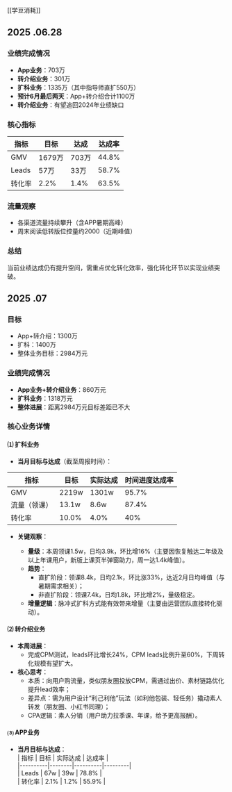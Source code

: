 [[学豆消耗]]

## 2025 .06.28
### 业绩完成情况
- **App业务**：703万  
- **转介绍业务**：301万  
- **扩科业务**：1335万（其中指导师直扩550万）  
- **预计6月最后两天**：App+转介绍合计1100万  
- **转介绍业务**：有望追回2024年业绩缺口  

### 核心指标

| 指标        | 目标   | 达成  | 达成率 |
|-------------|--------|-------|--------|
| GMV         | 1679万 | 703万 | 44.8%  |
| Leads       | 57万   | 33万  | 58.7%  |
| 转化率      | 2.2%   | 1.4%  | 63.5%  |

### 流量观察
- 各渠道流量持续攀升（含APP暑期高峰）  
- 周末阅读低转版位控量约2000（近期峰值）  

### 总结
当前业绩达成仍有提升空间，需重点优化转化效率，强化转化环节以实现业绩突破。

## 2025 .07
### 目标

- App+转介绍：1300万
- 扩科：1400万
- 整体业务目标：2984万元

### 业绩完成情况

- **App业务+转介绍业务**：860万元
- **扩科业务**：1318万元
- **整体进展**：距离2984万元目标差距已不大
### 核心业务详情

#### ⑴ 扩科业务

- **当月目标与达成**（截至周报时间）：  

| 指标 | 目标 | 实际达成 | 时间进度达成率 |  
|---------------|----------|----------|----------------|  
| GMV | 2219w | 1301w | 95.7% |  
| 流量（领课） | 13.1w | 8.6w | 87.4% |  
| 转化率 | 10.0% | 4.0% | 40% |

- **关键观察**：
    
    - **量级**：本周领课1.5w，日均3.9k，环比增16%（主要因恢复触达二年级及以上年课用户，新版上课页半弹窗助力，周一达1.4k峰值）。
    - **趋势**：
        - 直扩阶段：领课8.4k，日均2.1k，环比涨33%，达近2月日均峰值（与暑期需求相关）；
        - 非直扩阶段：领课7.4k，日均1.8k，环比增2%，量级稳定。
    - **增量逻辑**：脉冲式扩科方式能有效带来增量（主要由运营团队直接转化驱动）。

#### ⑵ 转介绍业务

- **本周进展**：
    - 完成CPM测试，leads环比增长24%，CPM leads比例升至60%，下周转化规模有望扩大。
- **核心思考**：
    - 本质：向用户购流量，类似朋友圈投放CPM，需通过出价、素材链路优化提升lead效率；
    - 差异点：需为用户设计“利己利他”玩法（如利他包装、轻任务）撬动素人转发（朋友圈、小红书同理）；
    - CPA逻辑：素人分销（用户助力拉季课、年课，给予更高报酬）。

#### ⑶ APP业务

- **当月目标与达成**：  
    | 指标 | 目标 | 实际达成 | 达成率 |  
    |----------|--------|----------|---------|  
    | Leads | 67w | 39w | 78.8% |  
    | 转化率 | 2.1% | 1.2% | 55.9% |